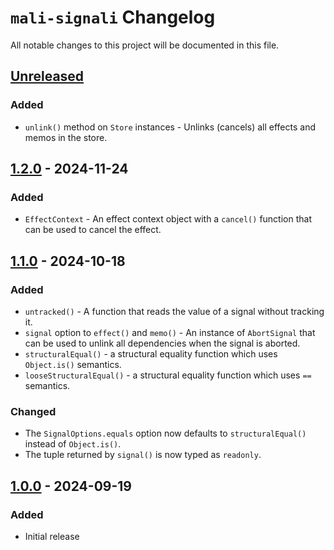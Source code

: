 # `mali-signali` Changelog

All notable changes to this project will be documented in this file.

## [Unreleased]
### Added
- `unlink()` method on `Store` instances - Unlinks (cancels) all effects and memos in the store.

## [1.2.0] - 2024-11-24
### Added
- `EffectContext` - An effect context object with a `cancel()` function that can be used to cancel the effect.

## [1.1.0] - 2024-10-18
### Added
- `untracked()` - A function that reads the value of a signal without tracking it.
- `signal` option to `effect()` and `memo()` - An instance of `AbortSignal` that can be used to unlink all dependencies when the signal is aborted.
- `structuralEqual()` - a structural equality function which uses `Object.is()` semantics.
- `looseStructuralEqual()` - a structural equality function which uses `==` semantics.

### Changed
- The `SignalOptions.equals` option now defaults to `structuralEqual()` instead of `Object.is()`.
- The tuple returned by `signal()` is now typed as `readonly`.

## [1.0.0] - 2024-09-19
### Added
- Initial release

[Unreleased]: https://github.com/raleksandar/mali-signali/compare/v1.2.0...HEAD
[1.2.0]: https://github.com/raleksandar/mali-signali/releases/tag/v1.2.0
[1.1.0]: https://github.com/raleksandar/mali-signali/releases/tag/v1.1.0
[1.0.0]: https://github.com/raleksandar/mali-signali/releases/tag/v1.0.0